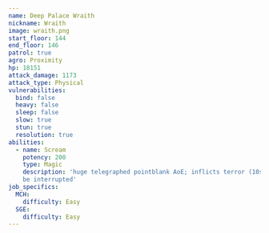 ```yaml
---
name: Deep Palace Wraith
nickname: Wraith
image: wraith.png
start_floor: 144
end_floor: 146
patrol: true
agro: Proximity
hp: 18151
attack_damage: 1173
attack_type: Physical
vulnerabilities:
  bind: false
  heavy: false
  sleep: false
  slow: true
  stun: true
  resolution: true
abilities:
  - name: Scream
    potency: 200
    type: Magic
    description: 'huge telegraphed pointblank AoE; inflicts terror (10s); can
    be interrupted'
job_specifics:
  MCH:
    difficulty: Easy
  SGE:
    difficulty: Easy
---
```

